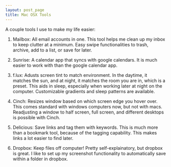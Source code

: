 ```yaml
---
layout: post_page
title: Mac OSX Tools
---
```


A couple tools I use to make my life easier:

1. Mailbox: All email accounts in one. 
This tool helps me clean up my inbox to keep clutter at a minimum. Easy swipe functionalities to trash, archive, add to a list, or save for later.

2. Sunrise: A calendar app that syncs with google calendars. 
It is much easier to work with than the google calendar app.

3. f.lux: Adusts screen tint to match environment. 
In the daytime, it matches the sun, and at night, it matches the room you are in, which is a preset. This aids in sleep, especially when working later at night on the computer. Customizable gradients and sleep patterns are available.

4. Cinch: Resizes window based on which screen edge you hover over. 
This comes standard with windows computers now, but not with macs. Readjusting a window to half screen, full screen, and different desktops is possible with Cinch.

5. Delicious: Save links and tag them with keywords. 
This is much more than a bookmark tool, because of the tagging capability. This makes links a lot easier to find later.

6. Dropbox: Keep files off computer!
Pretty self-explainatory, but dropbox is great. I like to set up my screenshot functionality to automatically save within a folder in dropbox.